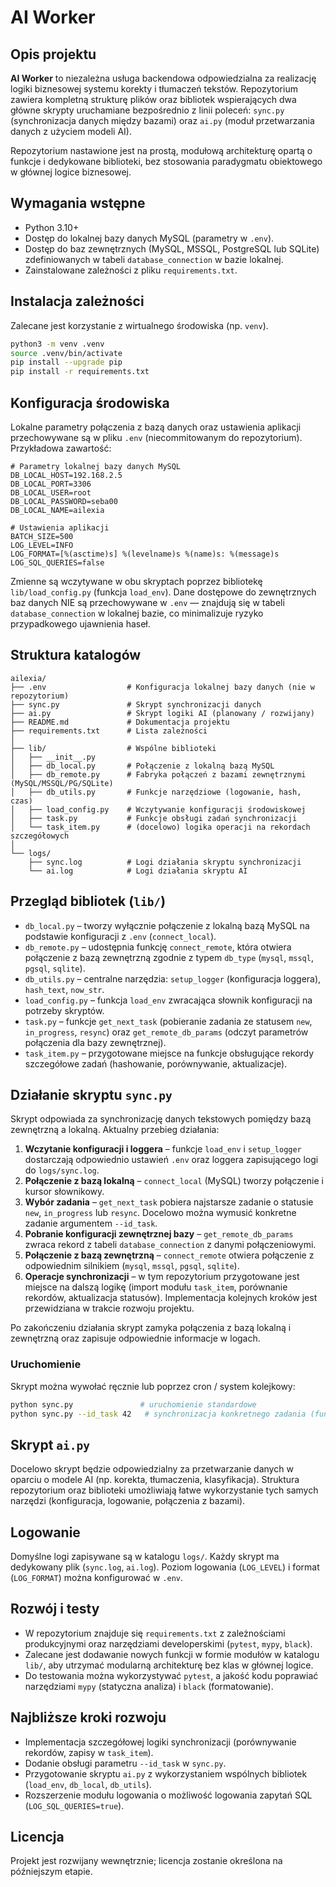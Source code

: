 # AI Worker

## Opis projektu
**AI Worker** to niezależna usługa backendowa odpowiedzialna za realizację logiki biznesowej systemu korekty i tłumaczeń tekstów. Repozytorium zawiera kompletną strukturę plików oraz bibliotek wspierających dwa główne skrypty uruchamiane bezpośrednio z linii poleceń: `sync.py` (synchronizacja danych między bazami) oraz `ai.py` (moduł przetwarzania danych z użyciem modeli AI).

Repozytorium nastawione jest na prostą, modułową architekturę opartą o funkcje i dedykowane biblioteki, bez stosowania paradygmatu obiektowego w głównej logice biznesowej.

## Wymagania wstępne
- Python 3.10+
- Dostęp do lokalnej bazy danych MySQL (parametry w `.env`).
- Dostęp do baz zewnętrznych (MySQL, MSSQL, PostgreSQL lub SQLite) zdefiniowanych w tabeli `database_connection` w bazie lokalnej.
- Zainstalowane zależności z pliku `requirements.txt`.

## Instalacja zależności
Zalecane jest korzystanie z wirtualnego środowiska (np. `venv`).

```bash
python3 -m venv .venv
source .venv/bin/activate
pip install --upgrade pip
pip install -r requirements.txt
```

## Konfiguracja środowiska
Lokalne parametry połączenia z bazą danych oraz ustawienia aplikacji przechowywane są w pliku `.env` (niecommitowanym do repozytorium). Przykładowa zawartość:

```dotenv
# Parametry lokalnej bazy danych MySQL
DB_LOCAL_HOST=192.168.2.5
DB_LOCAL_PORT=3306
DB_LOCAL_USER=root
DB_LOCAL_PASSWORD=seba00
DB_LOCAL_NAME=ailexia

# Ustawienia aplikacji
BATCH_SIZE=500
LOG_LEVEL=INFO
LOG_FORMAT=[%(asctime)s] %(levelname)s %(name)s: %(message)s
LOG_SQL_QUERIES=false
```

Zmienne są wczytywane w obu skryptach poprzez bibliotekę `lib/load_config.py` (funkcja `load_env`). Dane dostępowe do zewnętrznych baz danych NIE są przechowywane w `.env` — znajdują się w tabeli `database_connection` w lokalnej bazie, co minimalizuje ryzyko przypadkowego ujawnienia haseł.

## Struktura katalogów
```
ailexia/
├── .env                  # Konfiguracja lokalnej bazy danych (nie w repozytorium)
├── sync.py               # Skrypt synchronizacji danych
├── ai.py                 # Skrypt logiki AI (planowany / rozwijany)
├── README.md             # Dokumentacja projektu
├── requirements.txt      # Lista zależności
│
├── lib/                  # Wspólne biblioteki
│   ├── __init__.py
│   ├── db_local.py       # Połączenie z lokalną bazą MySQL
│   ├── db_remote.py      # Fabryka połączeń z bazami zewnętrznymi (MySQL/MSSQL/PG/SQLite)
│   ├── db_utils.py       # Funkcje narzędziowe (logowanie, hash, czas)
│   ├── load_config.py    # Wczytywanie konfiguracji środowiskowej
│   ├── task.py           # Funkcje obsługi zadań synchronizacji
│   └── task_item.py      # (docelowo) logika operacji na rekordach szczegółowych
│
└── logs/
    ├── sync.log          # Logi działania skryptu synchronizacji
    └── ai.log            # Logi działania skryptu AI
```

## Przegląd bibliotek (`lib/`)
- `db_local.py` – tworzy wyłącznie połączenie z lokalną bazą MySQL na podstawie konfiguracji z `.env` (`connect_local`).
- `db_remote.py` – udostępnia funkcję `connect_remote`, która otwiera połączenie z bazą zewnętrzną zgodnie z typem `db_type` (`mysql`, `mssql`, `pgsql`, `sqlite`).
- `db_utils.py` – centralne narzędzia: `setup_logger` (konfiguracja loggera), `hash_text`, `now_str`.
- `load_config.py` – funkcja `load_env` zwracająca słownik konfiguracji na potrzeby skryptów.
- `task.py` – funkcje `get_next_task` (pobieranie zadania ze statusem `new`, `in_progress`, `resync`) oraz `get_remote_db_params` (odczyt parametrów połączenia dla bazy zewnętrznej).
- `task_item.py` – przygotowane miejsce na funkcje obsługujące rekordy szczegółowe zadań (hashowanie, porównywanie, aktualizacje).

## Działanie skryptu `sync.py`
Skrypt odpowiada za synchronizację danych tekstowych pomiędzy bazą zewnętrzną a lokalną. Aktualny przebieg działania:

1. **Wczytanie konfiguracji i loggera** – funkcje `load_env` i `setup_logger` dostarczają odpowiednio ustawień `.env` oraz loggera zapisującego logi do `logs/sync.log`.
2. **Połączenie z bazą lokalną** – `connect_local` (MySQL) tworzy połączenie i kursor słownikowy.
3. **Wybór zadania** – `get_next_task` pobiera najstarsze zadanie o statusie `new`, `in_progress` lub `resync`. Docelowo można wymusić konkretne zadanie argumentem `--id_task`.
4. **Pobranie konfiguracji zewnętrznej bazy** – `get_remote_db_params` zwraca rekord z tabeli `database_connection` z danymi połączeniowymi.
5. **Połączenie z bazą zewnętrzną** – `connect_remote` otwiera połączenie z odpowiednim silnikiem (`mysql`, `mssql`, `pgsql`, `sqlite`).
6. **Operacje synchronizacji** – w tym repozytorium przygotowane jest miejsce na dalszą logikę (import modułu `task_item`, porównanie rekordów, aktualizacja statusów). Implementacja kolejnych kroków jest przewidziana w trakcie rozwoju projektu.

Po zakończeniu działania skrypt zamyka połączenia z bazą lokalną i zewnętrzną oraz zapisuje odpowiednie informacje w logach.

### Uruchomienie
Skrypt można wywołać ręcznie lub poprzez cron / system kolejkowy:

```bash
python sync.py               # uruchomienie standardowe
python sync.py --id_task 42   # synchronizacja konkretnego zadania (funkcjonalność planowana)
```

## Skrypt `ai.py`
Docelowo skrypt będzie odpowiedzialny za przetwarzanie danych w oparciu o modele AI (np. korekta, tłumaczenia, klasyfikacja). Struktura repozytorium oraz biblioteki umożliwiają łatwe wykorzystanie tych samych narzędzi (konfiguracja, logowanie, połączenia z bazami).

## Logowanie
Domyślne logi zapisywane są w katalogu `logs/`. Każdy skrypt ma dedykowany plik (`sync.log`, `ai.log`). Poziom logowania (`LOG_LEVEL`) i format (`LOG_FORMAT`) można konfigurować w `.env`.

## Rozwój i testy
- W repozytorium znajduje się `requirements.txt` z zależnościami produkcyjnymi oraz narzędziami developerskimi (`pytest`, `mypy`, `black`).
- Zalecane jest dodawanie nowych funkcji w formie modułów w katalogu `lib/`, aby utrzymać modularną architekturę bez klas w głównej logice.
- Do testowania można wykorzystywać `pytest`, a jakość kodu poprawiać narzędziami `mypy` (statyczna analiza) i `black` (formatowanie).

## Najbliższe kroki rozwoju
- Implementacja szczegółowej logiki synchronizacji (porównywanie rekordów, zapisy w `task_item`).
- Dodanie obsługi parametru `--id_task` w `sync.py`.
- Przygotowanie skryptu `ai.py` z wykorzystaniem wspólnych bibliotek (`load_env`, `db_local`, `db_utils`).
- Rozszerzenie modułu logowania o możliwość logowania zapytań SQL (`LOG_SQL_QUERIES=true`).

## Licencja
Projekt jest rozwijany wewnętrznie; licencja zostanie określona na późniejszym etapie.
